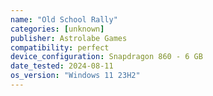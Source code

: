 ```yaml
---
name: "Old School Rally"
categories: [unknown]
publisher: Astrolabe Games
compatibility: perfect
device_configuration: Snapdragon 860 - 6 GB
date_tested: 2024-08-11
os_version: "Windows 11 23H2"
---
```

